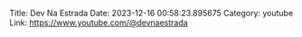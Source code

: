 Title: Dev Na Estrada
Date: 2023-12-16 00:58:23.895675
Category: youtube
Link: https://www.youtube.com/@devnaestrada
